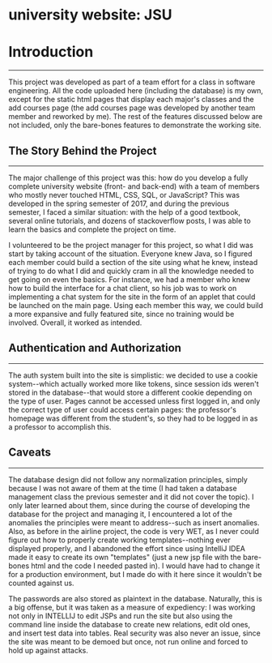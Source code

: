 # university website: JSU

<h1> Introduction </h1>
<hr>

<p>This project was developed as part of a team effort for a class in software engineering. All the code uploaded here (including the database) is my own, except for the static html pages that display each major's classes and the add courses page (the add courses page was developed by another team member and reworked by me). The rest of the features discussed below are not included, only the bare-bones features to demonstrate the working site. </p>

<h2> The Story Behind the Project </h2>
<hr>

<p>The major challenge of this project was this: how do you develop a fully complete university website (front- and back-end) with a team of members who mostly never touched HTML, CSS, SQL, or JavaScript? This was developed in the spring semester of 2017, and during the previous semester, I faced a similar situation: with the help of a good textbook, several online tutorials, and dozens of stackoverflow posts, I was able to learn the basics and complete the project on time.</p>

<p>I volunteered to be the project manager for this project, so what I did was start by taking account of the situation. Everyone knew Java, so I figured each member could build a section of the site using what he knew, instead of trying to do what I did and quickly cram in all the knowledge needed to get going on even the basics. For instance, we had a member who knew how to build the interface for a chat client, so his job was to work on implementing a chat system for the site in the form of an applet that could be launched on the main page. Using each member this way, we could build a more expansive and fully featured site, since no training would be involved. Overall, it worked as intended.</p>

<h2> Authentication and Authorization </h2> 
<hr>
<p>The auth system built into the site is simplistic: we decided to use a cookie system--which actually worked more like tokens, since session ids weren't stored in the database--that would store a different cookie depending on the type of user. Pages cannot be accessed unless first logged in, and only the correct type of user could access certain pages: the professor's homepage was different from the student's, so they had to be logged in as a professor to accomplish this.</p>

<h2> Caveats </h2>
<hr>
<p>The database design did not follow any normalization principles, simply because I was not aware of them at the time (I had taken a database management class the previous semester and it did not cover the topic). I only later learned about them, since during the course of developing the database for the project and managing it, I encountered a lot of the anomalies the principles were meant to address--such as insert anomalies. Also, as before in the airline project, the code is very WET, as I never could figure out how to properly create working templates--nothing ever displayed properly, and I abandoned the effort since using IntelliJ IDEA made it easy to create its own "templates" (just a new jsp file with the bare-bones html and the code I needed pasted in). I would have had to change it for a production environment, but I made do with it here since it wouldn't be counted against us.</p>

<p>The passwords are also stored as plaintext in the database. Naturally, this is a big offense, but it was taken as a measure of expediency: I was working not only in INTELLIJ to edit JSPs and run the site but also using the command line inside the database to create new relations, edit old ones, and insert test data into tables. Real security was also never an issue, since the site was meant to be demoed but once, not run online and forced to hold up against attacks. </p>



